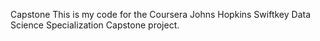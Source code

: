 Capstone
This is my code for the Coursera Johns Hopkins Swiftkey Data Science Specialization Capstone project.

